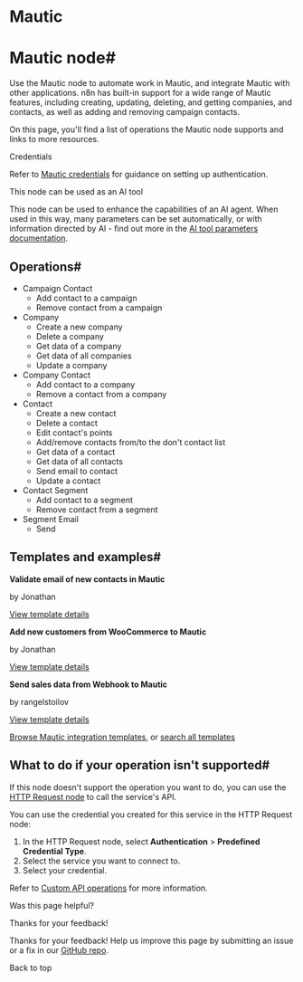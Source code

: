 # Mautic

[ ](https://github.com/n8n-io/n8n-docs/edit/main/docs/integrations/builtin/app-nodes/n8n-nodes-base.mautic.md "Edit this page")

# Mautic node#

Use the Mautic node to automate work in Mautic, and integrate Mautic with other applications. n8n has built-in support for a wide range of Mautic features, including creating, updating, deleting, and getting companies, and contacts, as well as adding and removing campaign contacts. 

On this page, you'll find a list of operations the Mautic node supports and links to more resources.

Credentials

Refer to [Mautic credentials](../../credentials/mautic/) for guidance on setting up authentication. 

This node can be used as an AI tool

This node can be used to enhance the capabilities of an AI agent. When used in this way, many parameters can be set automatically, or with information directed by AI - find out more in the [AI tool parameters documentation](../../../../advanced-ai/examples/using-the-fromai-function/).

## Operations#

  * Campaign Contact
    * Add contact to a campaign
    * Remove contact from a campaign
  * Company
    * Create a new company
    * Delete a company
    * Get data of a company
    * Get data of all companies
    * Update a company
  * Company Contact
    * Add contact to a company
    * Remove a contact from a company
  * Contact
    * Create a new contact
    * Delete a contact
    * Edit contact's points
    * Add/remove contacts from/to the don't contact list
    * Get data of a contact
    * Get data of all contacts
    * Send email to contact
    * Update a contact
  * Contact Segment
    * Add contact to a segment
    * Remove contact from a segment
  * Segment Email
    * Send



## Templates and examples#

**Validate email of new contacts in Mautic**

by Jonathan

[View template details](https://n8n.io/workflows/1462-validate-email-of-new-contacts-in-mautic/)

**Add new customers from WooCommerce to Mautic**

by Jonathan

[View template details](https://n8n.io/workflows/1456-add-new-customers-from-woocommerce-to-mautic/)

**Send sales data from Webhook to Mautic**

by rangelstoilov

[View template details](https://n8n.io/workflows/467-send-sales-data-from-webhook-to-mautic/)

[Browse Mautic integration templates](https://n8n.io/integrations/mautic/), or [search all templates](https://n8n.io/workflows/)

## What to do if your operation isn't supported#

If this node doesn't support the operation you want to do, you can use the [HTTP Request node](../../core-nodes/n8n-nodes-base.httprequest/) to call the service's API.

You can use the credential you created for this service in the HTTP Request node: 

  1. In the HTTP Request node, select **Authentication** > **Predefined Credential Type**.
  2. Select the service you want to connect to.
  3. Select your credential.



Refer to [Custom API operations](../../../custom-operations/) for more information.

Was this page helpful? 

Thanks for your feedback! 

Thanks for your feedback! Help us improve this page by submitting an issue or a fix in our [GitHub repo](https://github.com/n8n-io/n8n-docs). 

Back to top 
